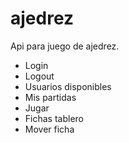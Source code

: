 # ajedrez

Api para juego de ajedrez.
  - Login
  - Logout
  - Usuarios disponibles
  - Mis partidas
  - Jugar
  - Fichas tablero
  - Mover ficha
